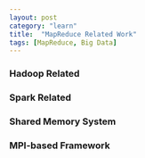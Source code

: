 ```yaml
---
layout: post
category: "learn"
title:  "MapReduce Related Work"
tags: [MapReduce, Big Data]
---
```

### Hadoop Related
### Spark Related
### Shared Memory System
### MPI-based Framework
